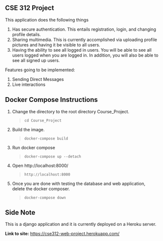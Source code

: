 CSE 312 Project
------

This application does the following things
1) Has secure authentication. This entails registration, login, and changing profile details.
2) Sharing multimedia. This is currently accomplished via uploading profile pictures and having it be visible to all users.
3) Having the ability to see all logged in users. You will be able to see all users logged when you are logged in. In addition, you will also be able to see all signed up users.

Features going to be implemented:
1) Sending Direct Messages
2) Live interactions

## Docker Compose Instructions
1) Change the directory to the root directory Course_Project.
   >`cd Course_Project`

2) Build the image.
   >`docker-compose build`
   
3) Run docker compose
   >`docker-compose up --detach`

4) Open http://localhost:8000/
   >`http://localhost:8000`

5) Once you are done with testing the database and web application, delete the docker composer.
   >`docker-compose down`
   
## Side Note
This is a django application and it is currently deployed on a Heroku server.

**Link to site:**
https://cse312-web-project.herokuapp.com/
